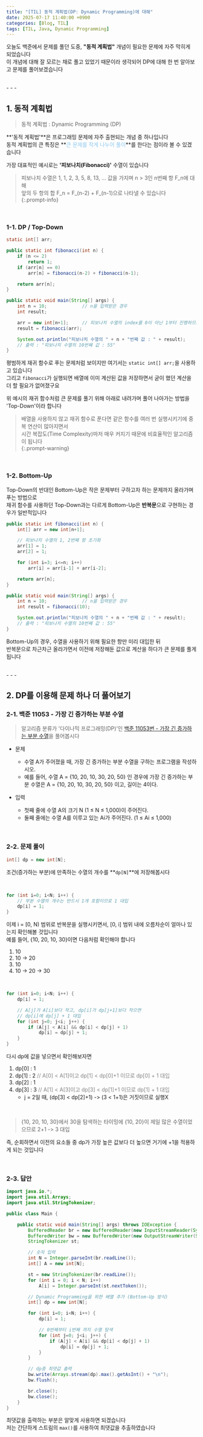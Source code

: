 ```yaml
---
title: "[TIL] 동적 계획법(DP: Dynamic Programming)에 대해"
date: 2025-07-17 11:40:00 +0900
categories: [Blog, TIL]
tags: [TIL, Java, Dynamic Programming]
---
```

   
오늘도 백준에서 문제를 풀던 도중, **"동적 계획법"** 개념이 필요한 문제에 자주 막히게 되었습니다   
이 개념에 대해 잘 모르는 채로 풀고 있었기 때문이라 생각되어 DP에 대해 한 번 알아보고 문제를 풀어보겠습니다   

<br>
- - -
    
## 1. 동적 계획법   

> 동적 계획법 : Dynamic Programming (DP)

**'동적 계획법'**은 프로그래밍 문제에 자주 출현되는 개념 중 하나입니다    
동적 계획법의 큰 특징은 **<span style="color:rgba(141, 200, 240, 1)">큰 문제를 작게 나누어 풀이</span>**를 한다는 점이라 볼 수 있겠습니다   
   
가장 대표적인 예시로는 **'피보나치(Fibonacci)'** 수열이 있습니다   
   
> 피보나치 수열은 1, 1, 2, 3, 5, 8, 13, ... 값을 가지며 n > 3인 n번째 항 F_n에 대해   
> 앞의 두 항의 합 F_n = F_(n-2) + F_(n-1)으로 나타낼 수 있습니다   
{:.prompt-info}   
   
<br>

### 1-1. DP / Top-Down

```java
static int[] arr;

public static int fibonacci(int n) {
    if (n <= 2)
        return 1;
    if (arr[n] == 0)
        arr[n] = fibonacci(n-2) + fibonacci(n-1);

    return arr[n];
}

public static void main(String[] args) {
    int n = 10;             // n을 입력받은 경우
    int result;

    arr = new int[n+1];     // 피보나치 수열의 index를 0이 아닌 1부터 진행하므로 1 추가
    result = fibonacci(arr);

    System.out.println("피보나치 수열의 " + n + "번째 값 : " + result);
    // 출력 : "피보나치 수열의 10번째 값 : 55"
}
```

평범하게 재귀 함수로 푸는 문제처럼 보이지만 여기서는 `static int[] arr;`을 사용하고 있습니다   
그리고 `fibonacci`가 실행되면 배열에 이미 계산된 값을 저장하면서 굳이 했던 계산을 더 할 필요가 없어졌구요   
   
위 예시의 재귀 함수처럼 큰 문제를 풀기 위해 아래로 내려가며 풀어 나아가는 방법을 'Top-Down'이라 합니다   

> 배열을 사용하지 않고 재귀 함수로 푼다면 같은 함수를 여러 번 실행시키기에 중복 연산이 많아지면서   
> 시간 복잡도(Time Complexity)마저 매우 커지기 때문에 비효율적인 알고리즘이 됩니다   
{:.prompt-warning}

<br>

### 1-2. Bottom-Up   

Top-Down의 반대인 Bottom-Up은 작은 문제부터 구하고자 하는 문제까지 올라가며 푸는 방법으로   
재귀 함수를 사용하던 Top-Down과는 다르게 Bottom-Up은 **반복문**으로 구현하는 경우가 일반적입니다   

```java
public static int fibonacci(int n) {
    int[] arr = new int[n+1];

    // 피보나치 수열의 1, 2번째 항 초기화
    arr[1] = 1;
    arr[2] = 1;

    for (int i=3; i<=n; i++)
        arr[i] = arr[i-1] + arr[i-2];

    return arr[n];
}

public static void main(String[] args) {
    int n = 10;             // n을 입력받은 경우
    int result = fibonacci(10);

    System.out.println("피보나치 수열의 " + n + "번째 값 : " + result);
    // 출력 : "피보나치 수열의 10번째 값 : 55"
}
```
Bottom-Up의 경우, 수열을 사용하기 위해 필요한 항만 미리 대입한 뒤   
반복문으로 차근차근 올라가면서 이전에 저장해둔 값으로 계산을 하다가 큰 문제를 풀게 됩니다   
   
<br>
- - -

## 2. DP를 이용해 문제 하나 더 풀어보기   

### 2-1. 백준 11053 - 가장 긴 증가하는 부분 수열
   
> 알고리즘 분류가 '다이나믹 프로그래밍(DP)'인 [백준 11053번 - 가장 긴 증가하는 부분 수열](https://www.acmicpc.net/problem/11053)을 풀어봅시다   
   
- 문제
    - 수열 A가 주어졌을 때, 가장 긴 증가하는 부분 수열을 구하는 프로그램을 작성하시오.
    - 예를 들어, 수열 A = {10, 20, 10, 30, 20, 50} 인 경우에 가장 긴 증가하는 부분 수열은 A = {10, 20, 10, 30, 20, 50} 이고, 길이는 4이다.

- 입력
    - 첫째 줄에 수열 A의 크기 N (1 ≤ N ≤ 1,000)이 주어진다.
    - 둘째 줄에는 수열 A를 이루고 있는 Ai가 주어진다. (1 ≤ Ai ≤ 1,000)

<br>

### 2-2. 문제 풀이

```java
int[] dp = new int[N];
```
조건(증가하는 부분)에 만족하는 수열의 개수를 **`dp[N]`**에 저장해봅시다   

<br>

```java
for (int i=0; i<N; i++) {
    // 부분 수열의 개수는 반드시 1개 포함이므로 1 대입
    dp[i] = 1; 
}
```
이제 i = [0, N) 범위로 반복문을 실행시키면서, [0, i] 범위 내에 오름차순이 얼마나 있는지 확인해볼 것입니다   
예를 들어, {10, 20, 10, 30}이면 다음처럼 확인해야 합니다   
1. 10
1. 10 -> 20
1. 10
1. 10 -> 20 -> 30

<br>

```java
for (int i=0; i<N; i++) {
    dp[i] = 1;

    // A[j]가 A[i]보다 작고, dp[i]가 dp[j+1]보다 작으면
    // dp[i]에 dp[j] + 1 대입
    for (int j=0; j<i; j++) {
        if (A[j] < A[i] && dp[i] < dp[j] + 1)
            dp[i] = dp[j] + 1;
    }
}
```

다시 dp에 값을 넣으면서 확인해보자면
1. dp[0] : 1
2. dp[1] : 2 <span style="color: rgb(132, 132, 132);">// A[0] < A[1]이고 dp[1] < dp[0]+1 이므로 dp[0] + 1 대입</span>
3. dp[2] : 1
4. dp[3] : 3 <span style="color: rgb(132, 132, 132);">// A[1] < A[3]이고 dp[3] < dp[1]+1 이므로 dp[1] + 1 대입</span>
    - j = 2일 때, (dp[3] < dp[2]+1) -> (3 < 1+1)은 거짓이므로 실행X

<br>

> {10, 20, 10, 30}에서 30을 탐색하는 타이밍에 {10, 20}이 제일 많은 수열이었으므로 2+1 -> 3 대입   

즉, 순회하면서 이전의 요소들 중 dp가 가장 높은 값보다 더 높으면 거기에 +1을 적용하게 되는 것입니다   

<br>

### 2-3. 답안

```java
import java.io.*;
import java.util.Arrays;
import java.util.StringTokenizer;

public class Main {

    public static void main(String[] args) throws IOException {
        BufferedReader br = new BufferedReader(new InputStreamReader(System.in));
        BufferedWriter bw = new BufferedWriter(new OutputStreamWriter(System.out));
        StringTokenizer st;

        // 숫자 입력
        int N = Integer.parseInt(br.readLine());
        int[] A = new int[N];

        st = new StringTokenizer(br.readLine());
        for (int i = 0; i < N; i++)
            A[i] = Integer.parseInt(st.nextToken());

        // Dynamic Programming을 위한 배열 추가 (Bottom-Up 방식)
        int[] dp = new int[N];

        for (int i=0; i<N; i++) {
            dp[i] = 1;

            // 0번째부터 i번째 까지 수열 탐색
            for (int j=0; j<i; j++) {
                if (A[j] < A[i] && dp[i] < dp[j] + 1)
                    dp[i] = dp[j] + 1;
            }
        }

        // dp중 최댓값 출력
        bw.write(Arrays.stream(dp).max().getAsInt() + "\n");
        bw.flush();

        br.close();
        bw.close();
    }
}
```

최댓값을 출력하는 부분은 알맞게 사용하면 되겠습니다   
저는 간단하게 스트림의 `max()`를 사용하여 최댓값을 추출하였습니다   